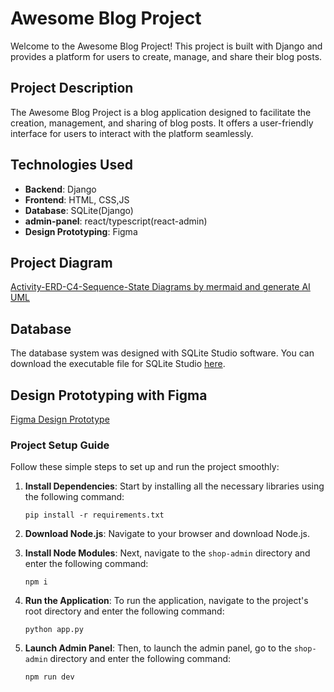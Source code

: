 # Awesome Blog Project

Welcome to the Awesome Blog Project! This project is built with Django and provides a platform for users to create, manage, and share their blog posts.

## Project Description
The Awesome Blog Project is a blog application designed to facilitate the creation, management, and sharing of blog posts. It offers a user-friendly interface for users to interact with the platform seamlessly.

## Technologies Used
- **Backend**: Django
- **Frontend**: HTML, CSS,JS
- **Database**: SQLite(Django)
- **admin-panel**: react/typescript(react-admin)
- **Design Prototyping**: Figma

## Project Diagram
[Activity-ERD-C4-Sequence-State Diagrams by mermaid and generate AI UML](https://mermaid.js.org/)

## Database
The database system was designed with SQLite Studio software. You can download the executable file for SQLite Studio [here](https://sqlitestudio.pl/).

## Design Prototyping with Figma
[Figma Design Prototype]()

### Project Setup Guide

Follow these simple steps to set up and run the project smoothly:

1. **Install Dependencies**: Start by installing all the necessary libraries using the following command:
   ```
   pip install -r requirements.txt
   ```

2. **Download Node.js**: Navigate to your browser and download Node.js.

3. **Install Node Modules**: Next, navigate to the `shop-admin` directory and enter the following command:
   ```
   npm i
   ```

4. **Run the Application**: To run the application, navigate to the project's root directory and enter the following command:
   ```
   python app.py
   ```

5. **Launch Admin Panel**: Then, to launch the admin panel, go to the `shop-admin` directory and enter the following command:
   ```
   npm run dev
   ```

